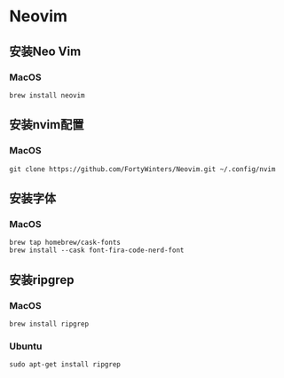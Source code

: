 # Neovim

## 安装Neo Vim
### MacOS
```
brew install neovim
```
## 安装nvim配置
### MacOS
```
git clone https://github.com/FortyWinters/Neovim.git ~/.config/nvim
```
## 安装字体
### MacOS
```
brew tap homebrew/cask-fonts
brew install --cask font-fira-code-nerd-font
```

## 安装ripgrep
### MacOS
```
brew install ripgrep
```
### Ubuntu
```
sudo apt-get install ripgrep
```
